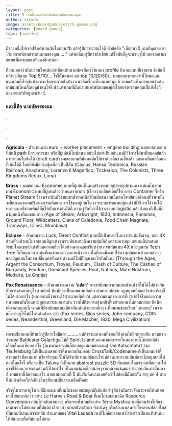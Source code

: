 ```yaml
---
layout: post
title: 5 เกมที่แสดงถึงรสนิยมการเล่นเกมของคุณ
author: sisada
image: assets/boardgames/etc/5-games.png
categories: [board games]
tags: [กบเล่าเรื่อง]
---
```

มีช่วงหนึ่งไปเจอฝรั่งเค้าเล่นกันในกลุ่ม fb แล้วรู้สึกว่าน่าสนใจดี หัวข้อคือ "เลือกมา 5 เกมที่คุณจะเอาไว้บอกรสนิยมการเล่นเกมของคุณ....." แต่พอดีผมรู้สึกว่าถ้าเขียนแต่ชื่อมันก็ดูจะห้วนๆไป เลยขอเอามาขยายเพิ่มแบบของตัวเองอีกหน่อย

คือผมมองว่ามันน่าสนใจแน่แง่เหมือนกับนามบัตรที่เอาไว้แสดง profile ถึงเกมแบบที่เราชอบ ซึ่งมันก็คล้ายๆกับเกม Top 5/10/... ไรงี้นั้นแหละ แต่ top 10/20/50/.. ผมบอกตามตรงว่าที่ไม่พอแถมแนวเกมก็ซ้ำๆกันบ้าง กระจัดกระจายกันบ้าง แนวคิดเรื่องเลือกมาแค่พูด 5 เกมแล้วเห็นภาพเลยว่าเล่นเกมแบบไหนก็เลยดูน่าสนใจดี ส่วนห้าเกมที่มันนำเสนอรสนิยมของคุณได้อย่างครอบคลุมเป็นยังไงก็ลองมาแชร์กันดูนะครับ :)
### และนี้คือ นามบัตรของผม


.


.


.

**Agricola** - ตัวแทนแห่ง euro + worker placement + engine building ผมชอบเกมแบบที่มันมี path มีสายการชนะ หรือที่ผู้เล่นมีโบนัสบางอย่างไม่เท่าเทียมกัน แต่มีวิธีการได้มาที่สมดุลย์แล้วมาทำคอมโบกันได้ (draft card) ผมชอบเกมที่มันกดดันให้เราต้องดิ้นรนเลี้ยงตัว และคนที่ชนะคือคนที่เล่นได้ดี โดยที่ยังมีความสุ่มเล็กๆเป็นสีสัน (Caylus, Hansa Teutonica, Russian Railroad, Anachrony, Lorenzo il Magnifico, Trickerion, The Colonists, Three Kingdoms Redux, Luna)

**Brass** - ผมชอบเกม Economic แบบที่ผู้เล่นเป็นคนสร้างระบบอุปสงค์อุปทานเอง แต่ผมไม่ชอบเกม Economic แบบที่ผู้เล่นต้องกำหนดราคาเอง (เรียกว่าเกลียดเลยก็ได้ อย่าง Container งี้หรือ Planet Stream งี้) เพราะมันมั่วง่ายมากตั้งราคาผิดชีวิตบัดซบ เกมนี้ตอบโจทย์แนวคิดผมที่ราคามันจะขึ้นลงเองตามปริมาณการผลิตและการใช้ของผู้เล่นในวง ระบบการ์ดแบบสุ่มแต่ว่ามีวิธีการใช้งานได้หลายแบบก็ช่วยเพิ่มสีสันให้กับการเล่นได้ดี ความรู้สึกที่เราได้วางระบบ logistic แล้วส่งของก็เป็นอีกแง่มุมหนึ่งที่ผมชอบมาก (Age of Steam, Arkwright, 1830, Indonesia, Panamax, Ground Floor, Wildcatters, Clans of Caledonia, Food Chain Magnate, Tramways, CliniC, Mombasa)

**Eclipse** - ตัวแทนของ Luck, Direct Conflict แบบที่มีเป้าหมายในการทำแต้มชัดเจน, และ 4X ส่วนตัวแล้วผมไม่ชอบเกมมีลูกเต๋า เพราะมันหมายถึงความสุ่มที่เกินความควบคุม แต่เกมนี้นำเสนอระบบโมเลขหน้าเต๋าที่ลดความเสี่ยงได้อย่างฉลาดและเรียบง่าย การเล่นแบบ 4X และลูกเล่น Tech Tree ก็เป็นแนวการเล่นที่ผมชอบมากๆแนวหนึ่ง ตราบใดที่เกมมีระบบใช้ความสุ่มของเต๋าแบบสวยๆและมีลูกเล่นในการเปลี่ยนค่าตัวเลขเต๋า ผมก็ไม่มีปัญหาอะไรกับมันนะ (Through the Ages, Argent the Consortium, Troyes, Feudum , Clash of Culture, The Castles of Burgundy, Feudum, Dominant Species, Root, Nations, Mare Nostrum, Medaira, La Granja)

**Pax Renaissance** - ตัวแทนของความ **'แปลก'** ทางรสนิยมการเล่นเกมส่วนตัวที่ไม่ได้ไปด้วยกันกับการเล่นแบบยูโรตามปกติ มันมักจะเป็นเกมแบบที่กติกาอ่านยากบัดซบ กฎหยุมหยิมแต่ว่าเล่นจริงๆก็ไม่ได้ยากเท่าไร (หลายเกมก็ง่ายจนไร้สาระเลยทีเดียว) แต่ความสนุกของการที่เราเข้าใจธีมและความหมายของมันในแต่ล่ะมูฟและระบบการเล่น รวมไปถึงความยุ่งเหยิงที่เขย่าออกมาได้กลมกล่อม ติดนิดเดียวเกมแบบนี้ หาคนที่มีรสนิยมแบบเดียวกันเล่นด้วยยากมักๆ (เพื่อนผมชอบเรียก 'เกมกบๆ' เพราะแก๊งสายยูโรไม่มีใครเล่นด้วย..ฮา) (Pax series, Bios series, John company, COIN series, Neanderthal, Greenland, Die Macher, 1830, Mega Civilization)



---



พอจะเขียนเกมที่ห้าแล้วรู้สึกว่าไม่มีแฮะ......... แต่ถ้ารวมเอาเกมที่ชอบก็ยังขาดไปอีกหลายสิบ ตอนแรกว่าจะยก Battlestar Galactiga ไม่ก็ Spirit Island ออกมาแต่เพราะในสองสายนี้ไม่ค่อยมีตัวเลือกอื่นมาเทียบเท่าไร (ในหมวดของมันก็ชอบอยู่แค่เกมสองเกม) Die Kutschfahrt zur Teufelsburg นี้ก็เป็นเกมสายปาร์ตี้หาพวกที่ผมชอบ CrossTalk/Codename ก็เป็นเกมปาร์ตี้ครอบครัวที่ชอบมาก หรือจริงๆผมก็ไม่ได้รังเกียจเกมมีธีมอะไรแค่ส่วนมากระบบมันมักจะไม่สนุกเลยไม่ค่อยโดนไรงี้ หรือจะเป็น Taluva ที่เป็นเกม abstrast puzzle 3D ที่ผมชอบโคตรๆ แต่ที่ยกๆมาไม่อาจชี้ชัดแนวการเล่นส่วนตัวได้เท่าไร เป็นแค่แง่มุมเล็กๆน้อยๆจากหลายแง่มุมมาประกอบกันเท่านั้นเอง 4 เกมแรกนี้คิดออกมาไว มากแต่พอเกมที่ 5 มันเริ่มคิดนานเลยคิดว่าไม่ต้องมีมันล่ะกัน ฮาๆ แค่ 4 เกมนี้กับตัวเลือกใกล้เคียงอื่นๆที่ยกมาก็น่าจะเหลือเฝือล่ะ

จริงๆในบรรดายูโรเองก็มีเกมแบบที่ผมไม่ชอบเยอะอยู่แต่ก็เช่นกันว่ารู้สึกว่ามันกระจัดกระจายไปหน่อยเลยไม่ยกมาดีกว่า อย่าง Le Harve / Road & Boat ที่ผมไม่ชอบแนวคิด Resource Conversion กลับไปกลับมาเยอะๆ หรือกระทั้งเกมดังอย่าง Terra Mystica ผมก็ค่อนข้างขี้เกียจเล่นเพราะไม่ชอบเกมที่มันต้องลีลาๆทำ small action ทีล่ะนิดๆ หรือต้องมาเล่นท่ากั๊กรอคนปล่อยไทล์ เป็นเกมที่เล่นแล้วจะหลับ ส่วนเกมของ Vital Lacada เองก็ไม่ค่อยชอบเท่าไรเพราะเป็นคนทีทำเกมให้มันยากเพื่อที่มันจะได้ยาก